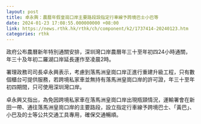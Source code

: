 ```yaml
---
layout: post
title: 卓永興：農曆年假皇崗口岸主要路段設指定行車線予跨境巴士小巴等
date: 2024-01-23 17:08:55.000000000 +08:00
link: https://news.rthk.hk/rthk/ch/component/k2/1737414-20240123.htm
categories: rthk
---
```


政府公布農曆新年特別通關安排，深圳灣口岸農曆年三十至年初四24小時通關，年三十及年初二羅湖口岸延長運作至凌晨2時。

署理政務司司長卓永興表示，考慮到落馬洲皇崗口岸正進行重建升級工程，只有數個櫃台可提供服務，若跨境私家車並無持有落馬洲皇崗口岸的許可證，年三十至年初四期間，只可使用深圳灣口岸。

卓永興又指出，為免因跨境私家車在落馬洲皇崗口岸出現瓶頸情況，運輸署會在新田一帶、通往落馬洲皇崗口岸的主要路段，設立指定行車線予跨境巴士、「黃巴」、小巴及的士等公共交通工具專用，確保交通暢順。
